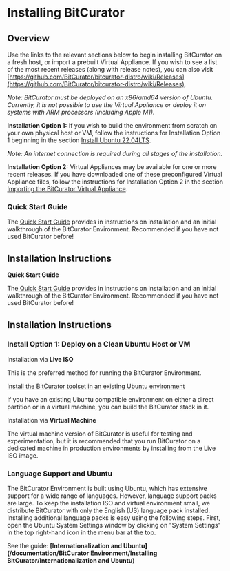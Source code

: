 Installing BitCurator
=====================

## Overview
Use the links to the relevant sections below to begin installing BitCurator on a fresh host, or import a prebuilt Virtual Appliance. If you wish to see a list of the most recent releases (along with release notes), you can also visit [https://github.com/BitCurator/bitcurator-distro/wiki/Releases](https://github.com/BitCurator/bitcurator-distro/wiki/Releases).

_Note: BitCurator must be deployed on an x86/amd64 version of Ubuntu. Currently, it is not possible to use the Virtual Appliance or deploy it on systems with ARM processors (including Apple M1)._

**Installation Option 1:** If you wish to build the environment from scratch on your own physical host or VM, follow the instructions for Installation Option 1 beginning in the section [Install Ubuntu 22.04LTS](https://github.com/BitCurator/bitcurator-distro/wiki/BitCurator-Quick-Start-Guide#install-ubuntu-2204lts).

_Note: An internet connection is required during all stages of the installation._

**Installation Option 2:** Virtual Appliances may be available for one or more recent releases. If you have downloaded one of these preconfigured Virtual Appliance files, follow the instructions for Installation Option 2 in the section [Importing the BitCurator Virtual Appliance](https://github.com/BitCurator/bitcurator-distro/wiki/BitCurator-Quick-Start-Guide#importing-the-bitcurator-virtual-appliance).
  

### Quick Start Guide

The [Quick Start Guide](https://github.com/BitCurator/bitcurator-distro/wiki/Releases#quickstart-guide) provides in instructions on installation and an initial walkthrough of the BitCurator Environment. Recommended if you have not used BitCurator before! 

  

## Installation Instructions

**Quick Start Guide**

The[ Quick Start Guide](https://github.com/BitCurator/bitcurator-distro/wiki/Releases#quickstart-guide) provides in instructions on installation and an initial walkthrough of the BitCurator Environment. Recommended if you have not used BitCurator before! 


## Installation Instructions
### Install Option 1: Deploy on a Clean Ubuntu Host or VM

Installation via **Live ISO**

This is the preferred method for running the BitCurator Environment.

[Install the BitCurator toolset in an existing Ubuntu environment](https://github.com/bitcurator/bitcurator-distro-salt)

If you have an existing Ubuntu compatible environment on either a direct partition or in a virtual machine, you can build the BitCurator stack in it.

Installation via **Virtual Machine**

The virtual machine version of BitCurator is useful for testing and experimentation, but it is recommended that you run BitCurator on a dedicated machine in production environments by installing from the Live ISO image.


### Language Support and Ubuntu

The BitCurator Environment is built using Ubuntu, which has extensive support for a wide range of languages. However, language support packs are large. To keep the installation ISO and virtual environment small, we distribute BitCurator with only the English (US) language pack installed. Installing additional language packs is easy using the following steps. First, open the Ubuntu System Settings window by clicking on "System Settings" in the top right-hand icon in the menu bar at the top.



See the guide: **[Internationalization and Ubuntu](/documentation/BitCurator Environment/Installing BitCurator/Internationalization and Ubuntu)**

  









